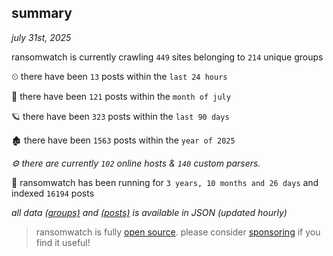 
## summary
_july 31st, 2025_

ransomwatch is currently crawling `449` sites belonging to `214` unique groups

⏲ there have been `13` posts within the `last 24 hours`

🦈 there have been `121` posts within the `month of july`

🪐 there have been `323` posts within the `last 90 days`

🏚 there have been `1563` posts within the `year of 2025`

_⚙️ there are currently `102` online hosts & `140` custom parsers._

🦕 ransomwatch has been running for `3 years, 10 months and 26 days` and indexed `16194` posts

_all data  [(groups)](http://ransomwhat.telemetry.ltd/groups) and [(posts)](http://ransomwhat.telemetry.ltd/posts) is available in JSON (updated hourly)_

> ransomwatch is fully [open source](https://github.com/joshhighet/ransomwatch#ransomwatch--). please consider [sponsoring](https://github.com/sponsors/joshhighet) if you find it useful!
